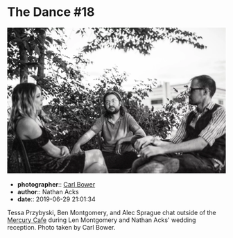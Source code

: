 # The Dance \#18

![Tessa Przybyski, Ben Montgomery, and Alec Sprague chat outside of the Mercury Cafe](assets/2019-06-29-set-4-the-dance-18.webp)

* **photographer**:: [Carl Bower](https://carlbowerphotos.com)
* **author**:: Nathan Acks
* **date**:: 2019-06-29 21:01:34

Tessa Przybyski, Ben Montgomery, and Alec Sprague chat outside of the [Mercury Cafe](http://mercurycafe.com) during Len Montgomery and Nathan Acks' wedding reception. Photo taken by Carl Bower.
